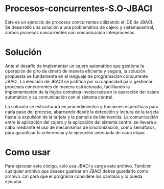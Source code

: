 # Procesos-concurrentes-S.O-JBACI
Este es un ejercicio de procesos concurrentes utilizando el IDE de JBACI. Se desarrolló una solución a una problemática de cajero y sistemacentral, ambos procesos concurrentes con comunicación interprocesos.
# Solución
Ante el desafío de implementar un cajero automático que gestione la operación de giro de dinero de manera eficiente y segura, la solución propuesta se fundamenta en el lenguaje de programación concurrente JBACI. La elección de JBACI se justifica por su capacidad para gestionar procesos concurrentes de manera estructurada, facilitando la implementación de la lógica compleja involucrada en la operación del cajero automático y su comunicación con el sistema central.

La solución se estructurará en procedimientos y funciones específicas para cada paso del proceso, abarcando desde la detección y lectura de la tarjeta hasta la expulsión de la tarjeta y la pantalla de bienvenida. La comunicación entre la aplicación del cajero y la aplicación del sistema central se llevará a cabo mediante el uso de mecanismos de sincronización, como semáforos, para garantizar la coherencia y la ejecución adecuada de cada etapa.
# Como usar
Para ejecutar este código, solo usa JBACI y carga este archivo. También cualquier archivo que desees guardar en JBACI debes guardarlo como archivo .cm para que el programa considere los cambios y lo pueda ejecutar.
